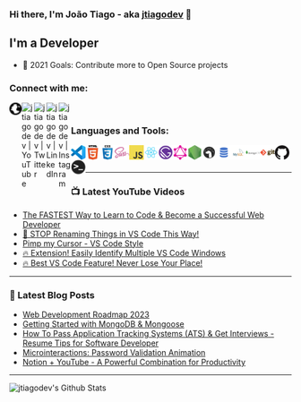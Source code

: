 ### Hi there, I'm João Tiago - aka [jtiagodev][website] 👋

## I'm a Developer
- 🥅 2021 Goals: Contribute more to Open Source projects


### Connect with me:

[<img align="left" alt="jtiagodev.com" width="22px" src="https://raw.githubusercontent.com/iconic/open-iconic/master/svg/globe.svg" />][website]
[<img align="left" alt="jtiagodev | YouTube" width="22px" src="https://cdn.jsdelivr.net/npm/simple-icons@v3/icons/youtube.svg" />][website]
[<img align="left" alt="jtiagodev | Twitter" width="22px" src="https://cdn.jsdelivr.net/npm/simple-icons@v3/icons/twitter.svg" />][twitter]
[<img align="left" alt="jtiagodev | LinkedIn" width="22px" src="https://cdn.jsdelivr.net/npm/simple-icons@v3/icons/linkedin.svg" />][linkedin]
[<img align="left" alt="jtiagodev | Instagram" width="22px" src="https://cdn.jsdelivr.net/npm/simple-icons@v3/icons/instagram.svg" />][website]

<br />

### Languages and Tools:

[<img align="left" alt="Visual Studio Code" width="26px" src="https://raw.githubusercontent.com/github/explore/80688e429a7d4ef2fca1e82350fe8e3517d3494d/topics/visual-studio-code/visual-studio-code.png" />][website]
[<img align="left" alt="HTML5" width="26px" src="https://raw.githubusercontent.com/github/explore/80688e429a7d4ef2fca1e82350fe8e3517d3494d/topics/html/html.png" />][website]
[<img align="left" alt="CSS3" width="26px" src="https://raw.githubusercontent.com/github/explore/80688e429a7d4ef2fca1e82350fe8e3517d3494d/topics/css/css.png" />][website]
[<img align="left" alt="Sass" width="26px" src="https://raw.githubusercontent.com/github/explore/80688e429a7d4ef2fca1e82350fe8e3517d3494d/topics/sass/sass.png" />][website]
[<img align="left" alt="JavaScript" width="26px" src="https://raw.githubusercontent.com/github/explore/80688e429a7d4ef2fca1e82350fe8e3517d3494d/topics/javascript/javascript.png" />][website]
[<img align="left" alt="React" width="26px" src="https://raw.githubusercontent.com/github/explore/80688e429a7d4ef2fca1e82350fe8e3517d3494d/topics/react/react.png" />][website]
[<img align="left" alt="Gatsby" width="26px" src="https://raw.githubusercontent.com/github/explore/e94815998e4e0713912fed477a1f346ec04c3da2/topics/gatsby/gatsby.png" />][website]
[<img align="left" alt="GraphQL" width="26px" src="https://raw.githubusercontent.com/github/explore/80688e429a7d4ef2fca1e82350fe8e3517d3494d/topics/graphql/graphql.png" />][website]
[<img align="left" alt="Nodejs" width="26px" src="https://raw.githubusercontent.com/github/explore/80688e429a7d4ef2fca1e82350fe8e3517d3494d/topics/nodejs/nodejs.png" />][website]
[<img align="left" alt="Deno" width="26px" src="https://raw.githubusercontent.com/github/explore/361e2821e2dea67711cde99c9c40ed357061cf27/topics/deno/deno.png" />][website]
[<img align="left" alt="SQL" width="26px" src="https://raw.githubusercontent.com/github/explore/80688e429a7d4ef2fca1e82350fe8e3517d3494d/topics/sql/sql.png" />][website]
[<img align="left" alt="MySQL" width="26px" src="https://raw.githubusercontent.com/github/explore/80688e429a7d4ef2fca1e82350fe8e3517d3494d/topics/mysql/mysql.png" />][website]
[<img align="left" alt="MongoDB" width="26px" src="https://raw.githubusercontent.com/github/explore/80688e429a7d4ef2fca1e82350fe8e3517d3494d/topics/mongodb/mongodb.png" />][website]
[<img align="left" alt="Git" width="26px" src="https://raw.githubusercontent.com/github/explore/80688e429a7d4ef2fca1e82350fe8e3517d3494d/topics/git/git.png" />][website]
[<img align="left" alt="GitHub" width="26px" src="https://raw.githubusercontent.com/github/explore/78df643247d429f6cc873026c0622819ad797942/topics/github/github.png" />][website]
[<img align="left" alt="HTML5" width="26px" src="https://raw.githubusercontent.com/github/explore/80688e429a7d4ef2fca1e82350fe8e3517d3494d/topics/terminal/terminal.png" />][website]

<br />
<br />

---

### 📺 Latest YouTube Videos
<!-- YOUTUBE:START -->
- [The FASTEST Way to Learn to Code &amp; Become a Successful Web Developer](https://www.youtube.com/watch?v=LIxBJ_jw9tE)
- [🛑 STOP Renaming Things in VS Code This Way!](https://www.youtube.com/watch?v=83Bk97PqaW4)
- [Pimp my Cursor - VS Code Style](https://www.youtube.com/watch?v=5oUUDvwiI-o)
- [🔥 Extension! Easily Identify Multiple VS Code Windows](https://www.youtube.com/watch?v=DJbLil03_vs)
- [🔥 Best VS Code Feature! Never Lose Your Place!](https://www.youtube.com/watch?v=NsfQaqAvKvo)
<!-- YOUTUBE:END -->

---

### 📕 Latest Blog Posts
<!-- BLOG-POST-LIST:START -->
- [Web Development Roadmap 2023](https://dev.to/codestackr/web-development-roadmap-2023-5beo)
- [Getting Started with MongoDB &amp; Mongoose](https://dev.to/codestackr/getting-started-with-mongodb-mongoose-2h6a)
- [How To Pass Application Tracking Systems &lpar;ATS&rpar; &amp; Get Interviews - Resume Tips for Software Developer](https://dev.to/codestackr/how-to-pass-application-tracking-systems-ats-get-interviews-resume-tips-for-software-developer-4bmo)
- [Microinteractions: Password Validation Animation](https://dev.to/codestackr/microinteractions-password-validation-animation-5629)
- [Notion + YouTube - A Powerful Combination for Productivity](https://dev.to/codestackr/notion-youtube-a-powerful-combination-for-productivity-1def)
<!-- BLOG-POST-LIST:END -->

---

<img align="left" alt="jtiagodev's Github Stats" src="https://github-readme-stats.vercel.app/api?username=jtiagodev&show_icons=true&hide_border=true" />

[website]: https://www.dtrgroup.pt
[twitter]: https://twitter.com/jtiagopt
[linkedin]: https://linkedin.com/in/jtiagodev
